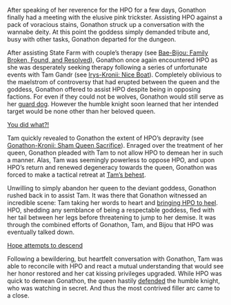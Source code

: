 <!-- title: No Goddesses or Queens, only Grems -->

After speaking of her reverence for the HPO for a few days, Gonathon finally had a meeting with the elusive pink trickster. Assisting HPO against a pack of voracious stains, Gonathon struck up a conversation with the wannabe deity. At this point the goddess simply demanded tribute and, busy with other tasks, Gonathon departed for the dungeon.

After assisting State Farm with couple’s therapy (see [Bae-Bijou: Family Broken, Found, and Resolved](#edge:peasant-da-bae-koseki-bijou-bottom-1-bottom-2)), Gonathon once again encountered HPO as she was desperately seeking therapy following a series of unfortunate events with Tam Gandr (see [Irys-Kronii: Nice Boat](#edge:hot-pink-one-tam-gandr-right-2-left-2)). Completely oblivious to the maelstrom of controversy that had erupted between the queen and the goddess, Gonathon offered to assist HPO despite being in opposing factions. For even if they could not be wolves, Gonathon would still serve as her [guard dog](https://youtu.be/alQr5XqoUPs?t=14697). However the humble knight soon learned that her intended target would be none other than her beloved queen. 

[You did what?!](#embed:https://youtu.be/alQr5XqoUPs?t=15178)

Tam quickly revealed to Gonathon the extent of HPO’s depravity (see [Gonathon-Kronii: Sham Queen Sacrifice](#edge:tam-gandr-gonathon-g-right-2-bottom-1)). Enraged over the treatment of her queen, Gonathon pleaded with Tam to not allow HPO to demean her in such a manner. Alas, Tam was seemingly powerless to oppose HPO, and upon HPO’s return and renewed degeneracy towards the queen, Gonathon was forced to make a tactical retreat at [Tam’s behest](https://youtu.be/alQr5XqoUPs?t=16162). 

Unwilling to simply abandon her queen to the deviant goddess, Gonathon rushed back in to assist Tam. It was there that Gonathon witnessed an incredible scene: Tam taking her words to heart and [bringing HPO to heel](https://youtu.be/alQr5XqoUPs?t=17471). HPO, shedding any semblance of being a respectable goddess, fled with her tail between her legs before threatening to jump to her demise. It was through the combined efforts of Gonathon, Tam, and Bijou that HPO was eventually talked down. 

[Hope attempts to descend](#embed:https://youtu.be/alQr5XqoUPs?t=17972) 

Following a bewildering, but heartfelt conversation with Gonathon, Tam was able to reconcile with HPO and react a mutual understanding that would see her honor restored and her cat kissing privileges upgraded. While HPO was quick to demean Gonathon, the queen hastily [defended](https://youtu.be/alQr5XqoUPs?t=19836) the humble knight, who was watching in secret. And thus the most contrived filler arc came to a close.
